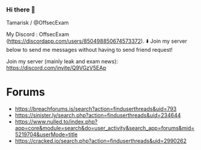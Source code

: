 ### Hi there 👋

Tamarisk / @OffsecExam

My Discord : OffsecExam (https://discordapp.com/users/850498850674573372). ⬇️ Join my server below to send me messages without having to send friend request!

Join my server (mainly leak and exam news): https://discord.com/invite/Q9VGzV5EAp 

# Forums

- https://breachforums.is/search?action=finduserthreads&uid=793
- https://sinister.ly/search.php?action=finduserthreads&uid=234644
- https://www.nulled.to/index.php?app=core&module=search&do=user_activity&search_app=forums&mid=5219704&userMode=title
- https://cracked.io/search.php?action=finduserthreads&uid=2990262

<!--
**OffsecExam/OffsecExam** is a ✨ _special_ ✨ repository because its `README.md` (this file) appears on your GitHub profile.

Here are some ideas to get you started:

- 🔭 I’m currently working on ...
- 🌱 I’m currently learning ...
- 👯 I’m looking to collaborate on ...
- 🤔 I’m looking for help with ...
- 💬 Ask me about ...
- 📫 How to reach me: ...
- 😄 Pronouns: ...
- ⚡ Fun fact: ...
-->
